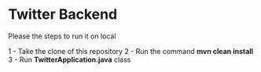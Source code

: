 # Twitter Backend

Please the steps to run it on local

1 - Take the clone of this repository
2 - Run the command  **mvn clean install**
3 - Run **TwitterApplication.java** class  
